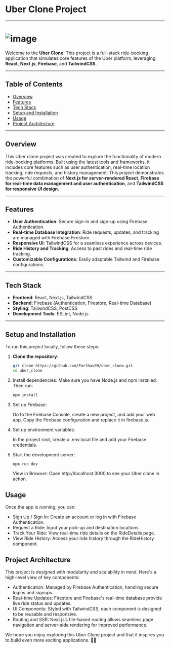 # Uber Clone Project

---

# ![image](https://github.com/user-attachments/assets/a05eaed3-61c0-4d03-9f19-911894f29bae)


Welcome to the **Uber Clone**! This project is a full-stack ride-booking application that simulates core features of the Uber platform, leveraging **React**, **Next.js**, **Firebase**, and **TailwindCSS**.

---

## Table of Contents
- [Overview](#overview)
- [Features](#features)
- [Tech Stack](#tech-stack)
- [Setup and Installation](#setup-and-installation)
- [Usage](#usage)
- [Project Architecture](#project-architecture)

---

## Overview
This Uber clone project was created to explore the functionality of modern ride-booking platforms. Built using the latest tools and frameworks, it includes core features such as user authentication, real-time location tracking, ride requests, and history management. This project demonstrates the powerful combination of **Next.js for server-rendered React**, **Firebase for real-time data management and user authentication**, and **TailwindCSS for responsive UI design**.

---

## Features
- **User Authentication**: Secure sign-in and sign-up using Firebase Authentication.
- **Real-time Database Integration**: Ride requests, updates, and tracking are managed with Firebase Firestore.
- **Responsive UI**: TailwindCSS for a seamless experience across devices.
- **Ride History and Tracking**: Access to past rides and real-time ride tracking.
- **Customizable Configurations**: Easily adaptable Tailwind and Firebase configurations.

---

## Tech Stack
- **Frontend**: React, Next.js, TailwindCSS
- **Backend**: Firebase (Authentication, Firestore, Real-time Database)
- **Styling**: TailwindCSS, PostCSS
- **Development Tools**: ESLint, Node.js

---

## Setup and Installation

To run this project locally, follow these steps:

1. **Clone the repository**:
   ```bash
   git clone https://github.com/Parthav99/uber_clone.git
   cd uber_clone

2. Install dependencies: Make sure you have Node.js and npm installed. Then run:
    ```bash
    npm install
    ```

3. Set up Firebase:

    Go to the Firebase Console, create a new project, and add your web app.
    Copy the Firebase configuration and replace it in firebase.js.

4. Set up environment variables:

    In the project root, create a .env.local file and add your Firebase credentials.

5. Start the development server:

    ```bash
    npm run dev
    ```

    View in Browser:
        Open http://localhost:3000 to see your Uber clone in action.

## Usage

Once the app is running, you can:

  - Sign Up / Sign In: Create an account or log in with Firebase Authentication.
  - Request a Ride: Input your pick-up and destination locations.
  - Track Your Ride: View real-time ride details on the RideDetails page.
  - View Ride History: Access your ride history through the RideHistory component.

## Project Architecture

This project is designed with modularity and scalability in mind. Here's a high-level view of key components:

  - Authentication: Managed by Firebase Authentication, handling secure logins and signups.
  - Real-time Updates: Firestore and Firebase's real-time database provide live ride status and updates.
  - UI Components: Styled with TailwindCSS, each component is designed to be reusable and responsive.
  - Routing and SSR: Next.js’s file-based routing allows seamless page navigation and server-side rendering for improved performance.

We hope you enjoy exploring this Uber Clone project and that it inspires you to build even more exciting applications. 🚗💨

